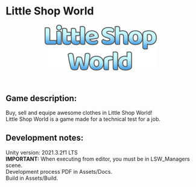 # Little Shop World
 
<p align="center">
<img
  src="https://github.com/GarlandChaos/Little-Shop-World/blob/main/Assets/Sprites/UI/logo.png"
  alt="Alt text"
  title="Little Shop World logo"
  style="display: block; margin-left: auto; margin-right: auto; width: 300px"> 
</p>
<br>

## Game description:<br>
Buy, sell and equipe awesome clothes in Little Shop World! <br>
Little Shop World is a game made for a technical test for a job.

## Development notes:<br>
Unity version: 2021.3.2f1 LTS <br>
<b>IMPORTANT:</b> When executing from editor, you must be in LSW_Managers scene. <br>
Development process PDF in Assets/Docs. <br>
Build in Assets/Build. <br>
